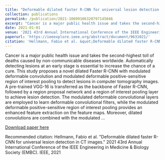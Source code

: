 ```yaml
---
title: "Deformable dilated faster R-CNN for universal lesion detection in CT images"
collection: publications
permalink: /publication/2021-10699106320797145046
excerpt: "Cancer is a major public health issue and takes the second-highest toll of deaths caused by non-communicable diseases worldwide. Automatically detecting lesions at an early stage is essential to increase the chance of a cure. This study proposes a novel dilated Faster R-CNN with modulated deformable convolution and modulated deformable positive-sensitive region of interest pooling to detect lesions in computer tomography images. A pre-trained VGG-16 is transferred as the backbone of Faster R-CNN, followed by a region proposal network and a region of interest pooling layer to achieve lesion detection [...]"
date: 2021-01-01
venue: '2021 43rd Annual International Conference of the IEEE Engineering in Medicine &amp; Biology Society (EMBC)'
paperurl: 'https://ieeexplore.ieee.org/abstract/document/9631021/'
citation: 'Hellmann, Fabio et al. &quot;Deformable dilated faster R-CNN for universal lesion detection in CT images.&quot; 2021 43rd Annual International Conference of the IEEE Engineering in Medicine &amp; Biology Society (EMBC). IEEE, 2021'
---
```

Cancer is a major public health issue and takes the second-highest toll of deaths caused by non-communicable diseases worldwide. Automatically detecting lesions at an early stage is essential to increase the chance of a cure. This study proposes a novel dilated Faster R-CNN with modulated deformable convolution and modulated deformable positive-sensitive region of interest pooling to detect lesions in computer tomography images. A pre-trained VGG-16 is transferred as the backbone of Faster R-CNN, followed by a region proposal network and a region of interest pooling layer to achieve lesion detection. The modulated deformable convolutional layers are employed to learn deformable convolutional filters, while the modulated deformable positive-sensitive region of interest pooling provides an enhanced feature extraction on the feature maps. Moreover, dilated convolutions are combined with the modulated ...

[Download paper here](https://ieeexplore.ieee.org/abstract/document/9631021/)

Recommended citation: Hellmann, Fabio et al. &quot;Deformable dilated faster R-CNN for universal lesion detection in CT images.&quot; 2021 43rd Annual International Conference of the IEEE Engineering in Medicine &amp; Biology Society (EMBC). IEEE, 2021
